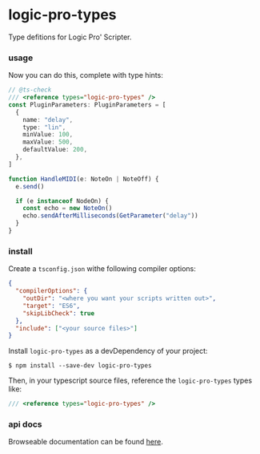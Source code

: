 # logic-pro-types

Type defitions for Logic Pro' Scripter.

### usage

Now you can do this, complete with type hints:

```ts
// @ts-check
/// <reference types="logic-pro-types" />
const PluginParameters: PluginParameters = [
  {
    name: "delay",
    type: "lin",
    minValue: 100,
    maxValue: 500,
    defaultValue: 200,
  },
]

function HandleMIDI(e: NoteOn | NoteOff) {
  e.send()

  if (e instanceof NodeOn) {
    const echo = new NoteOn()
    echo.sendAfterMilliseconds(GetParameter("delay"))
  }
}
```

### install

Create a `tsconfig.json` withe following compiler options:

```json
{
  "compilerOptions": {
    "outDir": "<where you want your scripts written out>",
    "target": "ES6",
    "skipLibCheck": true
  },
  "include": ["<your source files>"]
}
```

Install `logic-pro-types` as a devDependency of your project:

```
$ npm install --save-dev logic-pro-types
```

Then, in your typescript source files, reference the `logic-pro-types` types like:

```ts
/// <reference types="logic-pro-types" />
```

### api docs

Browseable documentation can be found [here][docs].

[docs]: https://jeremyruppel.github.io/tslogic/
